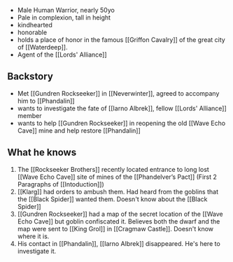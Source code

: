 
- Male Human Warrior, nearly 50yo
- Pale in complexion, tall in height
- kindhearted
- honorable
- holds a place of honor in the famous [[Griffon Cavalry]] of the great city of [[Waterdeep]].
- Agent of the [[Lords' Alliance]]

## Backstory
- Met [[Gundren Rockseeker]] in [[Neverwinter]], agreed to accompany him to [[Phandalin]]
- wants to investigate the fate of [[Iarno Albrek]], fellow [[Lords' Alliance]] member
- wants to help [[Gundren Rockseeker]] in reopening the old [[Wave Echo Cave]] mine and help restore [[Phandalin]]

## What he knows
1. The [[Rockseeker Brothers]] recently located entrance to long lost [[Wave Echo Cave]] site of mines of the [[Phandelver’s Pact]] (First 2 Paragraphs of [[Intoduction]])
2. [[Klarg]] had orders to ambush them. Had heard from the goblins that the [[Black Spider]] wanted them. Doesn't know about the [[Black Spider]]
3. [[Gundren Rockseeker]] had a map of the secret location of the [[Wave Echo Cave]] but goblin confiscated it. Believes both the dwarf and the map were sent to [[King Grol]] in [[Cragmaw Castle]]. Doesn't know where it is.
4. His contact in [[Phandalin]], [[Iarno Albrek]] disappeared. He's here to investigate it.

